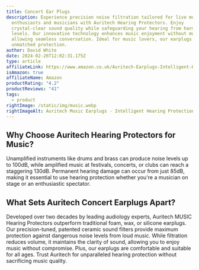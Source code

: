 ```yaml
---
title: Concert Ear Plugs
description: Experience precision noise filtration tailored for live music
  enthusiasts and musicians with Auritech Hearing Protectors. Enjoy
  crystal-clear sound quality while safeguarding your hearing from harmful noise
  levels. Our innovative technology enhances music enjoyment without muffling,
  allowing seamless conversation. Ideal for music lovers, our earplugs provide
  unmatched protection.
author: David White
date: 2024-02-26T12:02:31.175Z
type: article
affiliateLink: https://www.amazon.co.uk/Auritech-Earplugs-Intelligent-Hearing-Protection/dp/B00DEJDAZQ?maas=maas_adg_B4BC438E3258C0E4687516CF93C21EE1_afap_abs&ref_=aa_maas&tag=maas
isAmazon: true
affiliateName: Amazon
productRating: "4.2"
productReviews: "41"
tags:
  - product
rightImage: /static/img/music.webp
rightImageAlt: Auritech Music Earplugs - Intelligent Hearing Protection for music lovers
---
```

## Why Choose Auritech Hearing Protectors for Music?

Unamplified instruments like drums and brass can produce noise levels up to 100dB, while amplified music at festivals, concerts, or clubs can reach a staggering 130dB. Permanent hearing damage can occur from just 85dB, making it essential to use hearing protection whether you're a musician on stage or an enthusiastic spectator.

## What Sets Auritech Concert Earplugs Apart?

Developed over two decades by leading audiology experts, Auritech MUSIC Hearing Protectors outperform traditional foam, wax, or silicone earplugs. Our precision-tuned, patented ceramic sound filters provide maximum protection against dangerous noise levels from loud music. While filtration reduces volume, it maintains the clarity of sound, allowing you to enjoy music without compromise. Plus, our earplugs are comfortable and suitable for all ages. Trust Auritech for unparalleled hearing protection without sacrificing music quality.
